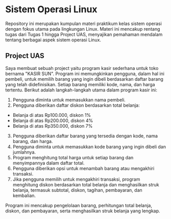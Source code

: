 # Sistem Operasi Linux
Repository ini merupakan kumpulan materi praktikum kelas sistem operasi dengan fokus utama pada lingkungan Linux. Materi ini mencakup rentang tugas dari Tugas 1 hingga Project UAS, menyajikan pemahaman mendalam tentang berbagai aspek sistem operasi Linux.

## Project UAS
Saya membuat sebuah project yaitu program kasir sederhana untuk toko bernama "KASIR SUN". Program ini memungkinkan pengguna, dalam hal ini pembeli, untuk memilih barang yang ingin dibeli berdasarkan daftar barang yang telah didefinisikan. Setiap barang memiliki kode, nama, dan harga tertentu. Berikut adalah langkah-langkah utama dalam program kasir ini:

1. Pengguna diminta untuk memasukkan nama pembeli.
2. Pengguna diberikan daftar diskon berdasarkan total belanja:
- Belanja di atas Rp100.000, diskon 1%
- Belanja di atas Rp200.000, diskon 4%
- Belanja di atas Rp350.000, diskon 7%
3. Pengguna diberikan daftar barang yang tersedia dengan kode, nama barang, dan harga.
4. Pengguna diminta untuk memasukkan kode barang yang ingin dibeli dan jumlahnya.
5. Program menghitung total harga untuk setiap barang dan menyimpannya dalam daftar total.
6. Pengguna diberikan opsi untuk menambah barang atau mengakhiri transaksi.
7. Jika pengguna memilih untuk mengakhiri transaksi, program menghitung diskon berdasarkan total belanja dan menghasilkan struk belanja, termasuk subtotal, diskon, tagihan, pembayaran, dan kembalian.

Program ini mencakup pengelolaan barang, perhitungan total belanja, diskon, dan pembayaran, serta menghasilkan struk belanja yang lengkap.
